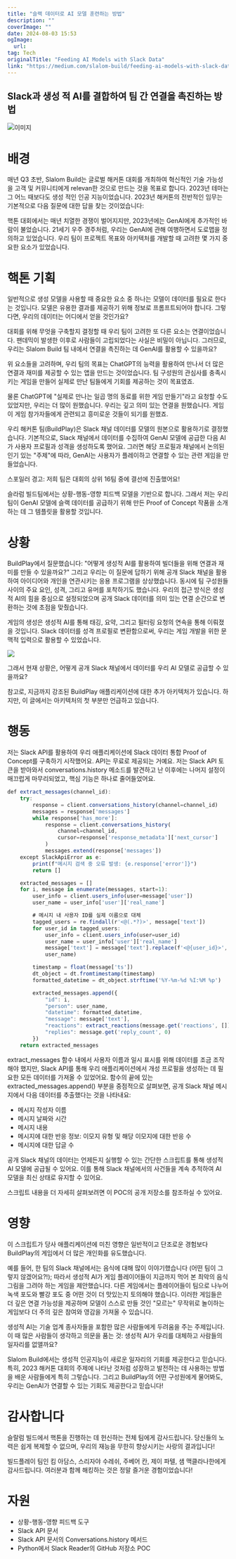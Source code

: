 ```yaml
---
title: "슬랙 데이터로 AI 모델 훈련하는 방법"
description: ""
coverImage: ""
date: 2024-08-03 15:53
ogImage: 
  url: 
tag: Tech
originalTitle: "Feeding AI Models with Slack Data"
link: "https://medium.com/slalom-build/feeding-ai-models-with-slack-data-8106550f6485"
---
```




## Slack과 생성 적 AI를 결합하여 팀 간 연결을 촉진하는 방법

![이미지](/assets/img/FeedingAIModelswithSlackData_0.png)

# 배경

매년 Q3 초반, Slalom Build는 글로벌 해커톤 대회를 개최하여 혁신적인 기술 가능성을 고객 및 커뮤니티에게 relevan한 것으로 만드는 것을 목표로 합니다. 2023년 테마는 그 어느 때보다도 생성 적인 인공 지능이었습니다. 2023년 해커톤의 전반적인 임무는 기본적으로 다음 질문에 대한 답을 찾는 것이었습니다:

<div class="content-ad"></div>

핵톤 대회에서는 매년 치열한 경쟁이 벌어지지만, 2023년에는 GenAI에게 추가적인 바람이 불었습니다. 21세기 우주 경주처럼, 우리는 GenAI에 관해 여행하면서 도로맵을 정의하고 있었습니다. 우리 팀이 프로젝트 목표와 아키텍처를 개발할 때 고려한 몇 가지 중요한 요소가 있었습니다.

# 핵톤 기획

일반적으로 생성 모델을 사용할 때 중요한 요소 중 하나는 모델이 데이터를 필요로 한다는 것입니다. 모델은 유용한 결과를 제공하기 위해 정보로 프롬프트되어야 합니다. 그렇다면, 우리의 데이터는 어디에서 얻을 것인가요?

대회를 위해 무엇을 구축할지 결정할 때 우리 팀이 고려한 또 다른 요소는 연결이었습니다. 팬데믹이 발생한 이후로 사람들이 고립되었다는 사실은 비밀이 아닙니다. 그러므로, 우리는 Slalom Build 팀 내에서 연결을 촉진하는 데 GenAI를 활용할 수 있을까요?

<div class="content-ad"></div>

위 요소들을 고려하며, 우리 팀의 목표는 ChatGPT의 능력을 활용하여 만나서 더 많은 연결과 재미를 제공할 수 있는 앱을 만드는 것이었습니다. 팀 구성원의 관심사를 충족시키는 게임을 만들어 실제로 만난 팀들에게 기회를 제공하는 것이 목표였죠.

물론 ChatGPT에 "실제로 만나는 일곱 명의 동료를 위한 게임 만들기"라고 요청할 수도 있었지만, 우리는 더 많이 원했습니다. 우리는 깊고 의미 있는 연결을 원했습니다. 게임이 게임 참가자들에게 관련되고 흥미로운 것들이 되기를 원했죠.

우리 해커톤 팀(BuildPlay)은 Slack 채널 데이터를 모델의 원본으로 활용하기로 결정했습니다. 기본적으로, Slack 채널에서 데이터를 수집하여 GenAI 모델에 공급한 다음 AI가 사용자 프로필과 성격을 생성하도록 했어요. 그러면 해당 프로필과 채널에서 논의된 인기 있는 "주제"에 따라, GenAI는 사용자가 플레이하고 연결할 수 있는 관련 게임을 만들었습니다.

스포일러 경고: 저희 팀은 대회의 상위 16팀 중에 결선에 진출했어요!

<div class="content-ad"></div>

슬라럼 빌드팀에서는 상황-행동-영향 피드백 모델을 기반으로 합니다. 그래서 저는 우리 팀이 GenAI 모델에 슬랙 데이터를 공급하기 위해 만든 Proof of Concept 작품을 소개하는 데 그 템플릿을 활용할 것입니다.

# 상황

BuildPlay에서 질문했습니다: "어떻게 생성적 AI를 활용하여 빌더들을 위해 연결과 재미를 만들 수 있을까요?" 그리고 우리는 이 질문에 답하기 위해 공개 Slack 채널을 활용하여 아이디어와 개인을 연관시키는 응용 프로그램을 상상했습니다. 동시에 팀 구성원들 사이의 주요 요인, 성격, 그리고 유머를 포착하기도 했습니다. 우리의 접근 방식은 생성적 AI의 힘을 중심으로 설정되었으며 공개 Slack 데이터를 의미 있는 연결 순간으로 변환하는 것에 초점을 맞췄습니다.

게임의 생성은 생성적 AI를 통해 태깅, 요약, 그리고 필터링 요청의 연속을 통해 이뤄졌을 것입니다. Slack 데이터를 성격 프로필로 변환함으로써, 우리는 게임 개발을 위한 문맥적 입력으로 활용할 수 있었습니다.

<div class="content-ad"></div>

<img src="/assets/img/FeedingAIModelswithSlackData_1.png" />

그래서 현재 상황은, 어떻게 공개 Slack 채널에서 데이터를 우리 AI 모델로 공급할 수 있을까요?

참고로, 지금까지 강조된 BuildPlay 애플리케이션에 대한 추가 아키텍처가 있습니다. 하지만, 이 글에서는 아키텍처의 첫 부분만 언급하고 있습니다.

# 행동

<div class="content-ad"></div>

저는 Slack API를 활용하여 우리 애플리케이션에 Slack 데이터 통합 Proof of Concept를 구축하기 시작했어요. API는 무료로 제공되는 거예요. 저는 Slack API 토큰을 받아와서 conversations.history 메소드를 발견하고 난 이후에는 나머지 설정이 매끄럽게 마무리되었고, 핵심 기능은 하나로 줄어들었어요.

```js
def extract_messages(channel_id):
    try:
        response = client.conversations_history(channel=channel_id)
        messages = response['messages']
        while response['has_more']:
            response = client.conversations_history(
                channel=channel_id,
                cursor=response['response_metadata']['next_cursor']
            )
            messages.extend(response['messages'])
    except SlackApiError as e:
        print(f"메시지 검색 중 오류 발생: {e.response['error']}")
        return []

    extracted_messages = []
    for i, message in enumerate(messages, start=1):
        user_info = client.users_info(user=message['user'])
        user_name = user_info['user']['real_name']

        # 메시지 내 사용자 ID를 실제 이름으로 대체
        tagged_users = re.findall(r'<@(.*?)>', message['text'])
        for user_id in tagged_users:
            user_info = client.users_info(user=user_id)
            user_name = user_info['user']['real_name']
            message['text'] = message['text'].replace(f'<@{user_id}>',
            user_name)

        timestamp = float(message['ts'])
        dt_object = dt.fromtimestamp(timestamp)
        formatted_datetime = dt_object.strftime('%Y-%m-%d %I:%M %p')

        extracted_messages.append({
            "id": i,
            "person": user_name,
            "datetime": formatted_datetime,
            "message": message['text'],
            "reactions": extract_reactions(message.get('reactions', [])),
            "replies": message.get('reply_count', 0)
        })
    return extracted_messages
```

extract_messages 함수 내에서 사용자 이름과 일시 표시를 위해 데이터를 조금 조작해야 했지만, Slack API를 통해 우리 애플리케이션에서 개성 프로필을 생성하는 데 필요한 모든 데이터를 가져올 수 있었어요. 함수의 끝에 있는 extracted_messages.append() 부분을 중점적으로 살펴보면, 공개 Slack 채널 메시지에서 다음 데이터를 추출했다는 것을 나타내요:

<div class="content-ad"></div>

- 메시지 작성자 이름
- 메시지 날짜와 시간
- 메시지 내용
- 메시지에 대한 반응 정보: 이모지 유형 및 해당 이모지에 대한 반응 수
- 메시지에 대한 답글 수

공개 Slack 채널의 데이터는 언제든지 실행할 수 있는 간단한 스크립트를 통해 생성적 AI 모델에 공급될 수 있어요. 이를 통해 Slack 채널에서의 사건들을 계속 추적하여 AI 모델을 최신 상태로 유지할 수 있어요.

스크립트 내용을 더 자세히 살펴보려면 이 POC의 공개 저장소를 참조하실 수 있어요.

# 영향

<div class="content-ad"></div>

이 스크립트가 당사 애플리케이션에 미친 영향은 일반적이고 단조로운 경험보다 BuildPlay의 게임에서 더 많은 개인화를 유도했습니다.

예를 들어, 한 팀의 Slack 채널에서는 음식에 대해 많이 이야기했습니다 (어떤 팀이 그렇지 않겠어요?!); 따라서 생성적 AI가 게임 플레이어들이 지금까지 먹어 본 최악의 음식 그림을 그려야 하는 게임을 제안했습니다. 다른 게임에서는 플레이어들이 팀으로 나누어 녹색 포도와 빨강 포도 중 어떤 것이 더 맛있는지 토의해야 했습니다. 이러한 게임들은 더 깊은 연결 가능성을 제공하며 모델이 스스로 만들 것인 "모르는" 무작위로 놀이하는 게임보다 더 주의 깊은 참여와 영감을 가져올 수 있습니다.

생성적 AI는 기술 업계 종사자들을 포함한 많은 사람들에게 두려움을 주는 주제입니다. 이 때 많은 사람들이 생각하고 의문을 품는 것: 생성적 AI가 우리를 대체하고 사람들의 일자리를 없앨까요?

Slalom Build에서는 생성적 인공지능이 새로운 일자리의 기회를 제공한다고 믿습니다. 특히, 2023 해커톤 대회의 주제에 나타난 것처럼 성장하고 발전하는 데 사용하는 방법을 배운 사람들에게 특히 그렇습니다. 그리고 BuildPlay의 어떤 구성원에게 물어봐도, 우리는 GenAI가 연결할 수 있는 기회도 제공한다고 믿습니다!

<div class="content-ad"></div>

# 감사합니다

슬랄럼 빌드에서 핵톤을 진행하는 데 헌신하는 전체 팀에게 감사드립니다. 당신들의 노력은 쉽게 복제할 수 없으며, 우리의 재능을 무한히 향상시키는 사랑의 결과입니다!

빌드플레이 팀인 킴 아담스, 스리자야 수레쉬, 주베어 칸, 제이 파텔, 샘 맥클라나한에게 감사드립니다. 여러분과 함께 해킹하는 것은 정말 즐거운 경험이었습니다!

# 자원

<div class="content-ad"></div>

- 상황-행동-영향 피드백 도구
- Slack API 문서
- Slack API 문서의 Conversations.history 메서드
- Python에서 Slack Reader의 GitHub 저장소 POC
